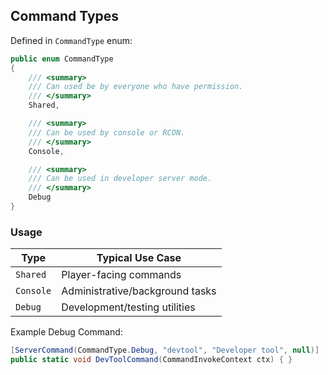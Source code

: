 ## Command Types

Defined in `CommandType` enum:
```cs
public enum CommandType
{
    /// <summary>
    /// Can used be by everyone who have permission.
    /// </summary>
    Shared,

    /// <summary>
    /// Can be used by console or RCON.
    /// </summary>
    Console,

    /// <summary>
    /// Can be used in developer server mode.
    /// </summary>
    Debug
}
```

### Usage

| Type      | Typical Use Case                     |
|-----------|--------------------------------------|
| `Shared`  | Player-facing commands               |
| `Console` | Administrative/background tasks      |
| `Debug`   | Development/testing utilities        |

Example Debug Command:
```cs
[ServerCommand(CommandType.Debug, "devtool", "Developer tool", null)]
public static void DevToolCommand(CommandInvokeContext ctx) { }
```
